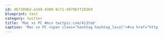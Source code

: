 ```yaml
---
id: db730962-a169-4309-9c71-4979bff28369
blueprint: text
category: twitter
title: 'Mac vs PC #mcv twitpic.com/4i3teb'
caption: 'Mac vs PC <span class="hashtag hashtag_local">#<a href="http://tweettemp.darylchymko.ca/?tag=mcv">mcv</a> <a href="http://twitpic.com/4i3teb" title="http://twitpic.com/4i3teb" class="link link_untco">twitpic.com/4i3teb</a>'
---
```

